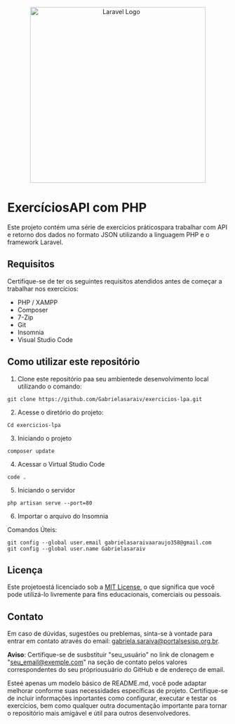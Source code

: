 <p align="center"><a href="https://laravel.com" target="_blank"><img src="https://raw.githubusercontent.com/laravel/art/master/logo-lockup/5%20SVG/2%20CMYK/1%20Full%20Color/laravel-logolockup-cmyk-red.svg" width="400" alt="Laravel Logo"></a></p>

# ExercíciosAPI com PHP
Este projeto contém uma série de exercícios práticospara trabalhar com API e retorno dos dados no formato JSON utilizando a linguagem PHP e o framework Laravel.

## Requisitos
Certifique-se de ter os seguintes requisitos atendidos antes de começar a trabalhar nos exercícios:

* PHP / XAMPP
* Composer
* 7-Zip
* Git
* Insomnia
* Visual Studio Code 

## Como utilizar este repositório
1. Clone este repositório paa seu ambientede desenvolvimento local utilizando o comando:
```
git clone https://github.com/Gabrielasaraiv/exercicios-lpa.git
```
2.  Acesse o diretório do projeto:
```
Cd exercicios-lpa
```
3. Iniciando o projeto
```
composer update
```
4. Acessar o Virtual Studio Code
```
code .
```
5. Iniciando o servidor
```
php artisan serve --port=80
```
6. Importar o arquivo do Insomnia

Comandos Úteis:
```
git config --global user.email gabrielasaraivaaraujo358@gmail.com
git config --global user.name Gabrielasaraiv
```


## Licença

Este projetoestá licenciado sob a [MIT License](LICENSE), o que significa que você pode utilizá-lo livremente para fins educacionais, comerciais ou pessoais.

## Contato

Em caso de dúvidas, sugestões ou preblemas, sinta-se à vontade para entrar em contato através do email: gabriela.saraiva@portalsesisp.org.br.

**Aviso**: Certifique-se de susbstituir "seu_usuário" no link de clonagem e "seu_email@exemple.com" na seção de contato pelos valores correspondentes do seu própriousuário do GitHub e de endereço de email.

Esteé apenas um modelo básico de README.md, você pode adaptar melhorar conforme suas necessidades específicas de projeto. Certifique-se de incluir informações inportantes como configurar, executar e testar os exercícios, bem como qualquer outra documentação importante para tornar o repositório mais amigável e útil para outros desenvolvedores.
